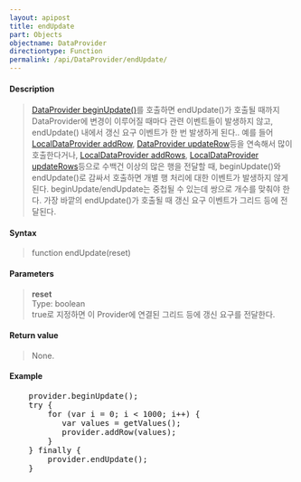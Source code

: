 ```yaml
---
layout: apipost
title: endUpdate
part: Objects
objectname: DataProvider
directiontype: Function
permalink: /api/DataProvider/endUpdate/
---
```



#### Description

> [DataProvider beginUpdate()](/api/DataProvider/beginUpdate/)를 호출하면 endUpdate()가 호출될 때까지 DataProvider에 변경이 이루어질 때마다 관련 이벤트들이 발생하지 않고, endUpdate() 내에서 갱신 요구 이벤트가 한 번 발생하게 된다.. 예를 들어 [LocalDataProvider addRow](/api/LocalDataProvider/addRow/), [DataProvider updateRow](/api/DataProvider/updateRow)등을 연속해서 많이 호출한다거나, [LocalDataProvider addRows](/api/LocalDataProvider/addRows/), [LocalDataProvider updateRows](/api/LocalDataProvider/updateRows/)등으로 수백건 이상의 많은 행을 전달할 때, beginUpdate()와 endUpdate()로 감싸서 호출하면 개별 행 처리에 대한 이벤트가 발생하지 않게된다. beginUpdate/endUpdate는 중첩될 수 있는데 쌍으로 개수를 맞춰야 한다. 가장 바깥의 endUpdate()가 호출될 때 갱신 요구 이벤트가 그리드 등에 전달된다.

#### Syntax

> function endUpdate(reset)

#### Parameters

> **reset**  
> Type: boolean  
> true로 지정하면 이 Provider에 연결된 그리드 등에 갱신 요구를 전달한다.  

#### Return value

> None.

#### Example

<pre class="prettyprint">
    provider.beginUpdate();
    try {
        for (var i = 0; i < 1000; i++) {
           var values = getValues();
           provider.addRow(values);
        }
    } finally {
        provider.endUpdate();
    }
</pre>

